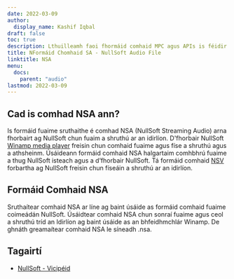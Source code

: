 ```yaml
---
date: 2022-03-09
author:
  display_name: Kashif Iqbal
draft: false
toc: true
description: Lthuilleamh faoi fhormáid comhaid MPC agus APIs is féidir a chruthú agus a oscailt comhad MPCs.
title: NFormáid Chomhaid SA - NullSoft Audio File
linktitle: NSA
menu:
  docs:
    parent: "audio"
lastmod: 2022-03-09
---
```


## Cad is comhad NSA ann?

Is formáid fuaime sruthaithe é comhad NSA (NullSoft Streaming Audio) arna fhorbairt ag NullSoft chun fuaim a shruthú ar an idirlíon. D'fhorbair NullSoft [Winamp media player](https://www.winamp.com/) freisin chun comhaid fuaime agus físe a shruthú agus a athsheinm. Úsáideann formáid comhaid NSA halgartaim comhbhrú fuaime a thug NullSoft isteach agus a d’fhorbair NullSoft. Tá formáid comhaid [NSV](/video/nsv/) forbartha ag NullSoft freisin chun físeáin a shruthú ar an idirlíon.

## Formáid Comhaid NSA

Sruthaítear comhaid NSA ar líne ag baint úsáide as formáid comhaid fuaime coimeádán NullSoft. Úsáidtear comhaid NSA chun sonraí fuaime agus ceol a shruthú tríd an Idirlíon ag baint úsáide as an bhfeidhmchlár Winamp. De ghnáth greamaítear comhaid NSA le síneadh .nsa.

## Tagairtí

* [NullSoft - Vicipéid](https://ga.wikipedia.org/wiki/Nullsoft)


